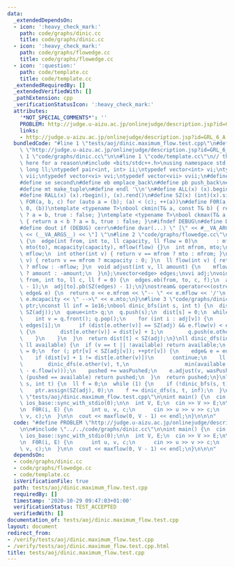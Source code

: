 ```yaml
---
data:
  _extendedDependsOn:
  - icon: ':heavy_check_mark:'
    path: code/graphs/dinic.cc
    title: code/graphs/dinic.cc
  - icon: ':heavy_check_mark:'
    path: code/graphs/flowedge.cc
    title: code/graphs/flowedge.cc
  - icon: ':question:'
    path: code/template.cc
    title: code/template.cc
  _extendedRequiredBy: []
  _extendedVerifiedWith: []
  _pathExtension: cpp
  _verificationStatusIcon: ':heavy_check_mark:'
  attributes:
    '*NOT_SPECIAL_COMMENTS*': ''
    PROBLEM: http://judge.u-aizu.ac.jp/onlinejudge/description.jsp?id=GRL_6_A
    links:
    - http://judge.u-aizu.ac.jp/onlinejudge/description.jsp?id=GRL_6_A
  bundledCode: "#line 1 \"tests/aoj/dinic.maximum_flow.test.cpp\"\n#define PROBLEM\
    \ \"http://judge.u-aizu.ac.jp/onlinejudge/description.jsp?id=GRL_6_A\"\n\n#line\
    \ 1 \"code/graphs/dinic.cc\"\n\n#line 1 \"code/template.cc\"\n// this line is\
    \ here for a reason\n#include <bits/stdc++.h>\nusing namespace std;\ntypedef long\
    \ long ll;\ntypedef pair<int, int> ii;\ntypedef vector<int> vi;\ntypedef vector<ii>\
    \ vii;\ntypedef vector<vi> vvi;\ntypedef vector<vii> vvii;\n#define fi first\n\
    #define se second\n#define eb emplace_back\n#define pb push_back\n#define mp make_pair\n\
    #define mt make_tuple\n#define endl '\\n'\n#define ALL(x) (x).begin(), (x).end()\n\
    #define RALL(x) (x).rbegin(), (x).rend()\n#define SZ(x) (int)(x).size()\n#define\
    \ FOR(a, b, c) for (auto a = (b); (a) < (c); ++(a))\n#define F0R(a, b) FOR (a,\
    \ 0, (b))\ntemplate <typename T>\nbool ckmin(T& a, const T& b) { return a > b\
    \ ? a = b, true : false; }\ntemplate <typename T>\nbool ckmax(T& a, const T& b)\
    \ { return a < b ? a = b, true : false; }\n#ifndef DEBUG\n#define DEBUG 0\n#endif\n\
    #define dout if (DEBUG) cerr\n#define dvar(...) \" [\" << #__VA_ARGS__ \": \"\
    \ << (__VA_ARGS__) << \"] \"\n#line 2 \"code/graphs/flowedge.cc\"\nstruct edge\
    \ {\n  edge(int from, int to, ll capacity, ll flow = 0)\n      : mfrom(from),\
    \ mto(to), mcapacity(capacity), mflow(flow) {}\n  int mfrom, mto;\n  ll mcapacity,\
    \ mflow;\n  int other(int v) { return v == mfrom ? mto : mfrom; }\n  ll capacity(int\
    \ v) { return v == mfrom ? mcapacity : 0; }\n  ll flow(int v) { return v == mfrom\
    \ ? mflow : -mflow; }\n  void adjust(int v, ll amount) {\n    mflow += v == mfrom\
    \ ? amount : -amount;\n  }\n};\nvector<edge> edges;\nvvi adj;\nvoid addEdge(int\
    \ from, int to, ll c, ll f = 0) {\n  edges.eb(from, to, c, f);\n  adj[from].pb(SZ(edges)\
    \ - 1);\n  adj[to].pb(SZ(edges) - 1);\n}\nostream& operator<<(ostream& o, const\
    \ edge& e) {\n  return o << e.mfrom << \"-- \" << e.mflow << '/'\n           <<\
    \ e.mcapacity << \" -->\" << e.mto;\n}\n#line 3 \"code/graphs/dinic.cc\"\nvi dist,\
    \ ptr;\nconst ll inf = 1e16;\nbool dinic_bfs(int s, int t) {\n  dist.assign(SZ(adj),\
    \ SZ(adj));\n  queue<int> q;\n  q.push(s);\n  dist[s] = 0;\n  while (SZ(q)) {\n\
    \    int v = q.front(); q.pop();\n    for (int i : adj[v]) {\n      edge& e =\
    \ edges[i];\n      if (dist[e.other(v)] == SZ(adj) && e.flow(v) < e.capacity(v))\
    \ {\n        dist[e.other(v)] = dist[v] + 1;\n        q.push(e.other(v));\n  \
    \    }\n    }\n  }\n  return dist[t] < SZ(adj);\n}\nll dinic_dfs(int v, int t,\
    \ ll available) {\n  if (v == t || !available) return available;\n  ll pushed\
    \ = 0;\n  for (; ptr[v] < SZ(adj[v]); ++ptr[v]) {\n    edge& e = edges[adj[v][ptr[v]]];\n\
    \    if (dist[v] + 1 != dist[e.other(v)])\n      continue;\n    ll wasPushed =\n\
    \        dinic_dfs(e.other(v), t,\n                  min(available - pushed, e.capacity(v)\
    \ - e.flow(v)));\n    pushed += wasPushed;\n    e.adjust(v, wasPushed);\n    if\
    \ (pushed == available) return pushed;\n  }\n  return pushed;\n}\nll maxflow(int\
    \ s, int t) {\n  ll f = 0;\n  while (1) {\n    if (!dinic_bfs(s, t)) return f;\n\
    \    ptr.assign(SZ(adj), 0);\n    f += dinic_dfs(s, t, inf);\n  }\n}\n#line 4\
    \ \"tests/aoj/dinic.maximum_flow.test.cpp\"\n\nint main() {\n  cin.tie(0);\n \
    \ ios_base::sync_with_stdio(0);\n\n  int V, E;\n  cin >> V >> E;\n\n  adj.resize(V);\n\
    \n  F0R(i, E) {\n      int u, v, c;\n      cin >> u >> v >> c;\n      addEdge(u,\
    \ v, c);\n  }\n\n  cout << maxflow(0, V - 1) << endl;\n}\n\n\n"
  code: "#define PROBLEM \"http://judge.u-aizu.ac.jp/onlinejudge/description.jsp?id=GRL_6_A\"\
    \n\n#include \"../../code/graphs/dinic.cc\"\n\nint main() {\n  cin.tie(0);\n \
    \ ios_base::sync_with_stdio(0);\n\n  int V, E;\n  cin >> V >> E;\n\n  adj.resize(V);\n\
    \n  F0R(i, E) {\n      int u, v, c;\n      cin >> u >> v >> c;\n      addEdge(u,\
    \ v, c);\n  }\n\n  cout << maxflow(0, V - 1) << endl;\n}\n\n\n"
  dependsOn:
  - code/graphs/dinic.cc
  - code/graphs/flowedge.cc
  - code/template.cc
  isVerificationFile: true
  path: tests/aoj/dinic.maximum_flow.test.cpp
  requiredBy: []
  timestamp: '2020-10-29 09:47:03+01:00'
  verificationStatus: TEST_ACCEPTED
  verifiedWith: []
documentation_of: tests/aoj/dinic.maximum_flow.test.cpp
layout: document
redirect_from:
- /verify/tests/aoj/dinic.maximum_flow.test.cpp
- /verify/tests/aoj/dinic.maximum_flow.test.cpp.html
title: tests/aoj/dinic.maximum_flow.test.cpp
---
```

